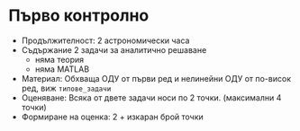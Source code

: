 # Първо контролно

* Продължителност: 2 астрономически часа
* Съдържание 2 задачи за аналитично решаване
    * няма теория
    * няма MATLAB
* Материал: Обхваща ОДУ от първи ред и нелинейни ОДУ от по-висок ред, виж `типове_задачи`
* Оценяване: Всяка от двете задачи носи по 2 точки. (максимални 4 точки)
* Формиране на оценка: 2 + изкаран брой точки